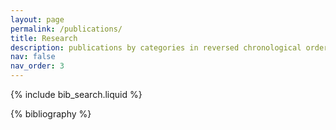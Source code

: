 ```yaml
---
layout: page
permalink: /publications/
title: Research
description: publications by categories in reversed chronological order. generated by jekyll-scholar.
nav: false
nav_order: 3
---
```


<!-- _pages/publications.md -->

<!-- Bibsearch Feature -->

{% include bib_search.liquid %}

<div class="publications">

{% bibliography %}

</div>
